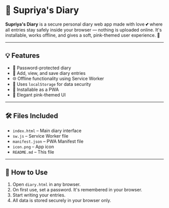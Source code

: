 # 💖 Supriya's Diary

**Supriya's Diary** is a secure personal diary web app made with love 💕 where all entries stay safely inside your browser — nothing is uploaded online. It's installable, works offline, and gives a soft, pink-themed user experience. 🌸

---

## 💡 Features

- 🔐 Password-protected diary
- 📝 Add, view, and save diary entries
- 🌐 Offline functionality using Service Worker
- 💾 Uses `localStorage` for data security
- 📲 Installable as a PWA
- 🎀 Elegant pink-themed UI

---

## 🛠 Files Included

- `index.html` – Main diary interface  
- `sw.js` – Service Worker file  
- `manifest.json` – PWA Manifest file  
- `icon.png` – App icon  
- `README.md` – This file  

---

## 🚀 How to Use

1. Open `diary.html` in any browser.
2. On first use, set a password. It's remembered in your browser.
3. Start writing your entries.
4. All data is stored securely in your browser only.
